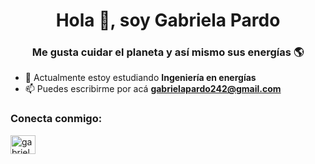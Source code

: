 <h1 align="center">Hola 👋, soy Gabriela Pardo </h1>
<h3 align="center">Me gusta cuidar el planeta y así mismo sus energías 🌎</h3>

- 🔭 Actualmente estoy estudiando **Ingeniería en energías**
- 📫 Puedes escribirme por acá **gabrielapardo242@gmail.com**

<h3 align="left">Conecta conmigo:</h3> 
<p align="left">
<a href=" https://instagram.com/gabrielapardog_" target="blank"><img align="center" src="https://raw.githubusercontent.com/rahuldkjain/github-profile-readme-generator/master/src/ images/icons/Social/instagram.svg" alt="gabrielapardog_" height="30" width="40" /></a>
</p>


<!--
**gabrielapardog/gabrielapardog** is a ✨ _special_ ✨ repository because its `README.md` (this file) appears on your GitHub profile.



